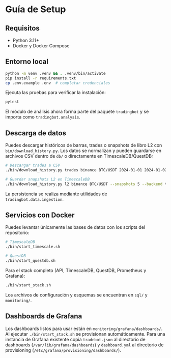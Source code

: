 # Guía de Setup

## Requisitos
- Python 3.11+
- Docker y Docker Compose

## Entorno local
```bash
python -m venv .venv && . .venv/bin/activate
pip install -r requirements.txt
cp .env.example .env  # completar credenciales
```

Ejecuta las pruebas para verificar la instalación:
```bash
pytest
```
El módulo de análisis ahora forma parte del paquete `tradingbot` y se importa como `tradingbot.analysis`.

## Descarga de datos
Puedes descargar históricos de barras, trades o snapshots de libro L2 con
`bin/download_history.py`.  Los datos se normalizan y pueden guardarse en
archivos CSV dentro de `db/` o directamente en TimescaleDB/QuestDB:

```bash
# Descargar trades a CSV
./bin/download_history.py trades binance BTC/USDT 2024-01-01 2024-01-02 --backend csv

# Guardar snapshots L2 en TimescaleDB
./bin/download_history.py l2 binance BTC/USDT --snapshots 5 --backend timescale
```

La persistencia se realiza mediante utilidades de `tradingbot.data.ingestion`.

## Servicios con Docker
Puedes levantar únicamente las bases de datos con los scripts del
repositorio:

```bash
# TimescaleDB
./bin/start_timescale.sh

# QuestDB
./bin/start_questdb.sh
```

Para el stack completo (API, TimescaleDB, QuestDB, Prometheus y Grafana):

```bash
./bin/start_stack.sh
```

Los archivos de configuración y esquemas se encuentran en `sql/` y
`monitoring/`.

## Dashboards de Grafana
Los dashboards listos para usar están en `monitoring/grafana/dashboards/`.
Al ejecutar `./bin/start_stack.sh` se provisionan automáticamente.
Para una instancia de Grafana existente copia `tradebot.json` al
directorio de dashboards (`/var/lib/grafana/dashboards`) y `dashboard.yml`
al directorio de provisioning (`/etc/grafana/provisioning/dashboards/`).
